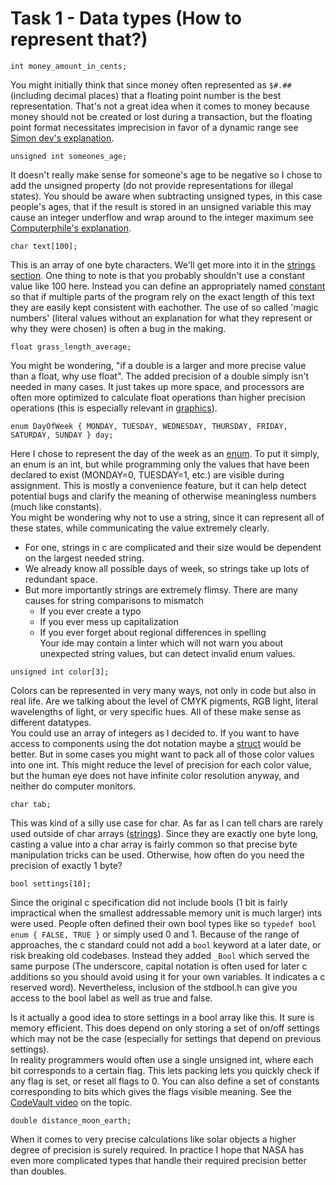 # Task 1 - Data types (How to represent that?)

`int money_amount_in_cents;`

You might initially think that since money often represented as `$#.##` (including decimal places) that a floating point number is the best representation. That's not a great idea when it comes to money because money should not be created or lost during a transaction, but the floating point format necessitates imprecision in favor of a dynamic range see [Simon dev's explanation](../../part01_types/resources.md#extra).

`unsigned int someones_age;`

It doesn't really make sense for someone's age to be negative so I chose to add the unsigned property (do not provide representations for illegal states). You should be aware when subtracting unsigned types, in this case people's ages, that if the result is stored in an unsigned variable this may cause an integer underflow and wrap around to the integer maximum see [Computerphile's explanation](../../part01_types/resources.md#extra).

`char text[100];`

This is an array of one byte characters. We'll get more into it in the [strings section](../../part02_strings/). One thing to note is that you probably shouldn't use a constant value like 100 here. Instead you can define an appropriately named [constant](../../part06_preprocessor/) so that if multiple parts of the program rely on the exact length of this text they are easily kept consistent with eachother. The use of so called 'magic numbers' (literal values without an explanation for what they represent or why they were chosen) is often a bug in the making.

`float grass_length_average;`

You might be wondering, "if a double is a larger and more precise value than a float, why use float". The added precision of a double simply isn't needed in many cases. It just takes up more space, and processors are often more optimized to calculate float operations than higher precision operations (this is especially relevant in [graphics](../../part08_graphics/)).

`enum DayOfWeek { MONDAY, TUESDAY, WEDNESDAY, THURSDAY, FRIDAY, SATURDAY, SUNDAY } day;`

Here I chose to represent the day of the week as an [enum](../../part01_types/resources.md#enumerated-types). To put it simply, an enum is an int, but while programming only the values that have been declared to exist (MONDAY=0, TUESDAY=1, etc.) are visible during assignment. This is mostly a convenience feature, but it can help detect potential bugs and clarify the meaning of otherwise meaningless numbers (much like constants).
<br>You might be wondering why not to use a string, since it can represent all of these states, while communicating the value extremely clearly.
- For one, strings in c are complicated and their size would be dependent on the largest needed string.
- We already know all possible days of week, so strings take up lots of redundant space.
- But more importantly strings are extremely flimsy. There are many causes for string comparisons to mismatch
    - If you ever create a typo
    - If you ever mess up capitalization
    - If you ever forget about regional differences in spelling
<br>Your ide may contain a linter which will not warn you about unexpected string values, but can detect invalid enum values.

`unsigned int color[3];`

Colors can be represented in very many ways, not only in code but also in real life. Are we talking about the level of CMYK pigments, RGB light, literal wavelengths of light, or very specific hues. All of these make sense as different datatypes.
<br>You could use an array of integers as I decided to. If you want to have access to components using the dot notation maybe a [struct](../../part01_types/resources.md#data-structures) would be better. But in some cases you might want to pack all of those color values into one int. This might reduce the level of precision for each color value, but the human eye does not have infinite color resolution anyway, and neither do computer monitors.

`char tab;`

This was kind of a silly use case for char. As far as I can tell chars are rarely used outside of char arrays ([strings](../../part02_strings/)). Since they are exactly one byte long, casting a value into a char array is fairly common so that precise byte manipulation tricks can be used. Otherwise, how often do you need the precision of exactly 1 byte?

`bool settings[10];`

Since the original c specification did not include bools (1 bit is fairly impractical when the smallest addressable memory unit is much larger) ints were used. People often defined their own bool types like so `typedef bool enum { FALSE, TRUE }` or simply used 0 and 1. Because of the range of approaches, the c standard could not add a `bool` keyword at a later date, or risk breaking old codebases. Instead they added `_Bool` which served the same purpose (The underscore, capital notation is often used for later c additions so you should avoid using it for your own variables. It indicates a c reserved word). Nevertheless, inclusion of the stdbool.h can give you access to the bool label as well as true and false.

Is it actually a good idea to store settings in a bool array like this. It sure is memory efficient. This does depend on only storing a set of on/off settings which may not be the case (especially for settings that depend on previous settings).
<br>In reality programmers would often use a single unsigned int, where each bit corresponds to a certain flag. This lets packing lets you quickly check if any flag is set, or reset all flags to 0. You can also define a set of constants corresponding to bits which gives the flags visible meaning. See the [CodeVault video](../../part01_types/resources.md#extra) on the topic.

`double distance_moon_earth;`

When it comes to very precise calculations like solar objects a higher degree of precision is surely required. In practice I hope that NASA has even more complicated types that handle their required precision better than doubles.